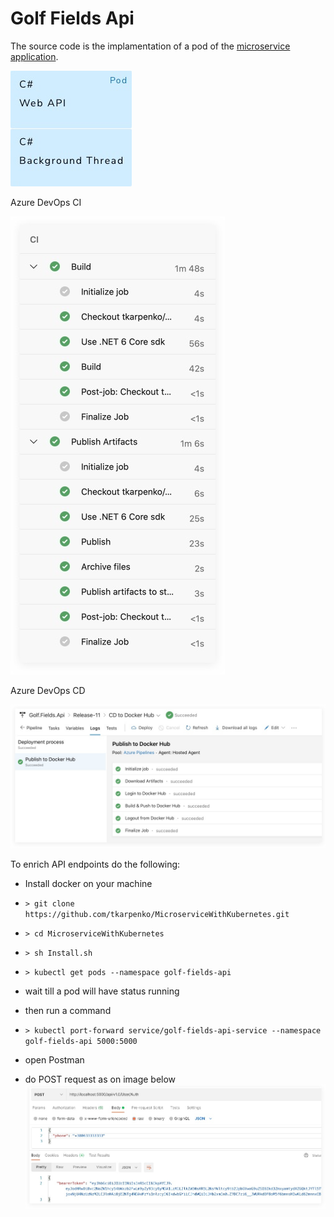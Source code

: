 # Golf Fields Api

The source code is the implamentation of a pod of the [microservice application](https://github.com/tkarpenko/MicroserviceWithKubernetes).

![cd](https://github.com/tkarpenko/GolfFieldsApi/blob/main/pod.jpg)


Azure DevOps CI

![ci](https://github.com/tkarpenko/GolfFieldsApi/blob/main/Azure%20DevOps%20CI.jpg)

Azure DevOps CD

![cd](https://github.com/tkarpenko/GolfFieldsApi/blob/main/Azure%20DevOps%20CD.jpg)


To enrich API endpoints do the following:
* Install docker on your machine
* ```> git clone https://github.com/tkarpenko/MicroserviceWithKubernetes.git```
* ```> cd MicroserviceWithKubernetes```
* ```> sh Install.sh```
* ```> kubectl get pods --namespace golf-fields-api```
* wait till a pod will have status running

* then run a command
* ```> kubectl port-forward service/golf-fields-api-service --namespace golf-fields-api 5000:5000```
* open Postman
* do POST request as on image below
![postman](https://github.com/tkarpenko/GolfFieldsApi/blob/main/Postman.jpg)

